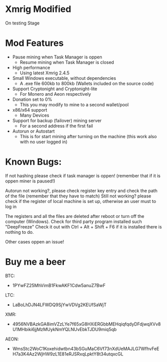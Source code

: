 # Xmrig Modified

On testing Stage

# Mod Features

* Pause mining when Task Manager is oppen
  - Resume mining when Task Manager is closed
* High performance
  - Using latest Xmrig 2.4.5
* Small Windows executable, without dependencies
  - A .exe file 600kb to 800kb (Wallets included on the source code)
* Support Cryptonight and Cryptonight-lite
  - For Monero and Aeon respectively
* Donation set to 0%
  - This you may modify to mine to a second wallet/pool
* x86/x64 support
  - Many Devices
* Support for backup (failover) mining server
  - For a second address if the first fail
* Autorun or Autostart
  - This is for start mining after turning on the machine (this work also with no user logged in)


# Known Bugs:

If not hashing please check if task manager is oppen! (remember that if it is oppen miner is paused!)

Autorun not working?, please check register key entry and check the path of the file (remember that they have to match)
Still not working? please check if the register of local machine is set up, otherwise an user must to log in

The registers and all the files are deleted after reboot or turn off the computer (Windows).
Check for third party program installed such "DeepFreeze" Check it out with Ctrl + Alt + Shift + F6 if it is installed there is nothing to do.

Other cases oppen an issue!



# Buy me a beer

BTC:
 - 1PYwFZ25MhVimB1FkwAKF1Cdw5anuZ7BwF

LTC:
 - LaBoLhDJN4LFWDQ9SjYwVDVg2KEUfSaWjT

XMR:
 - 4956NVBAzkGA8imVZzLYe7f65xG8HXiERGbbMEHqiqfqdyDFdjwqXVv8U1MHbiki6jjMzMUykNmYQLNUvEbkTJDU9miq5qb

AEON:
- WmsStc2WoC1Koxehidwtbn43bSGuMaC6Vf73nXdUeMAJLG7WfhvFeEH7a3K4Az2WjHW9zL1E81eRJSRxqLpktY8t34utqxcGL
